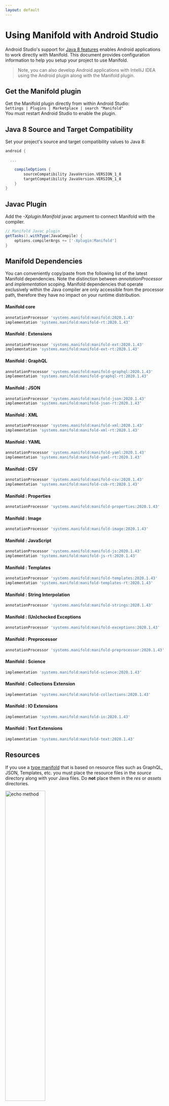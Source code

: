 ```yaml
---
layout: default
---
```


# Using Manifold with Android Studio

Android Studio's support for [Java 8 features](https://developer.android.com/studio/write/java8-support.html) enables
Android applications to work directly with Manifold. This document provides configuration information to help you setup
your project to use Manifold.

>Note, you can also develop Android applications with IntelliJ IDEA using the Android plugin along with the Manifold
>plugin. 

## Get the Manifold plugin
Get the Manifold plugin directly from within Android Studio:
<br>
`Settings | Plugins | Marketplace | search "Manifold"`
<br>
You must restart Android Studio to enable the plugin. 
 
## Java 8 Source and Target Compatibility 
Set your project's source and target compatibility values to Java 8:

```groovy
android {

  ...

    compileOptions {
        sourceCompatibility JavaVersion.VERSION_1_8
        targetCompatibility JavaVersion.VERSION_1_8
    }
}
```

## Javac Plugin
Add the *-Xplugin:Manifold* javac argument to connect Manifold with the compiler.

```groovy
// Manifold Javac plugin
getTasks().withType(JavaCompile) {
    options.compilerArgs += ['-Xplugin:Manifold']
}
```    

## Manifold Dependencies
You can conveniently copy/paste from the following list of the latest Manifold dependencies. Note the distinction
between *annotationProcessor* and *implementation* scoping. Manifold dependencies that operate exclusively within the
Java compiler are only accessible from the processor path, therefore they have no impact on your runtime distribution.

#### Manifold core
```groovy
annotationProcessor 'systems.manifold:manifold:2020.1.43'
implementation 'systems.manifold:manifold-rt:2020.1.43'
```
#### Manifold : Extensions
```groovy
annotationProcessor 'systems.manifold:manifold-ext:2020.1.43'
implementation 'systems.manifold:manifold-ext-rt:2020.1.43'
```
#### Manifold : GraphQL
```groovy
annotationProcessor 'systems.manifold:manifold-graphql:2020.1.43'
implementation 'systems.manifold:manifold-graphql-rt:2020.1.43'
```
#### Manifold : JSON
```groovy
annotationProcessor 'systems.manifold:manifold-json:2020.1.43'
implementation 'systems.manifold:manifold-json-rt:2020.1.43'
```
#### Manifold : XML
```groovy
annotationProcessor 'systems.manifold:manifold-xml:2020.1.43'
implementation 'systems.manifold:manifold-xml-rt:2020.1.43'
```
#### Manifold : YAML
```groovy
annotationProcessor 'systems.manifold:manifold-yaml:2020.1.43'
implementation 'systems.manifold:manifold-yaml-rt:2020.1.43'
```
#### Manifold : CSV
```groovy
annotationProcessor 'systems.manifold:manifold-csv:2020.1.43'
implementation 'systems.manifold:manifold-csb-rt:2020.1.43'
```
#### Manifold : Properties
```groovy
annotationProcessor 'systems.manifold:manifold-properties:2020.1.43'
```
#### Manifold : Image
```groovy
annotationProcessor 'systems.manifold:manifold-image:2020.1.43'
```
#### Manifold : JavaScript
```groovy
annotationProcessor 'systems.manifold:manifold-js:2020.1.43'
implementation 'systems.manifold:manifold-js-rt:2020.1.43'
```
#### Manifold : Templates
```groovy
annotationProcessor 'systems.manifold:manifold-templates:2020.1.43'
implementation 'systems.manifold:manifold-templates-rt:2020.1.43'
```
#### Manifold : String Interpolation
```groovy
annotationProcessor 'systems.manifold:manifold-strings:2020.1.43'
```
#### Manifold : (Un)checked Exceptions
```groovy
annotationProcessor 'systems.manifold:manifold-exceptions:2020.1.43'
```
#### Manifold : Preprocessor
```groovy
annotationProcessor 'systems.manifold:manifold-preprocessor:2020.1.43'
```
#### Manifold : Science
```groovy
implementation 'systems.manifold:manifold-science:2020.1.43'
```
#### Manifold : Collections Extension
```groovy
implementation 'systems.manifold:manifold-collections:2020.1.43'
```
#### Manifold : IO Extensions
```groovy
implementation 'systems.manifold:manifold-io:2020.1.43'
```
#### Manifold : Text Extensions
```groovy
implementation 'systems.manifold:manifold-text:2020.1.43'
```

## Resources

If you use a [type manifold](https://github.com/manifold-systems/manifold/tree/master/manifold-core-parent/manifold#the-big-picture)
that is based on resource files such as GraphQL, JSON, Templates, etc. you must place the resource files in the 
*source* directory along with your Java files.  Do **not** place them in the *res* or *assets* directories.
 
<p><img src="http://manifold.systems/images/android_resources.png" alt="echo method" width="50%" height="50%"/></p> 

